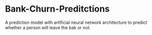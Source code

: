 # Bank-Churn-Preditctions

A prediction model with artificial neural network architecture to predict whether a person will leave the bak or not.
